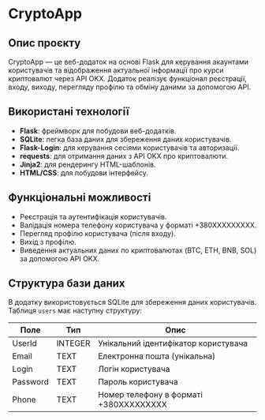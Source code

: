 # CryptoApp

## Опис проєкту

CryptoApp — це веб-додаток на основі Flask для керування акаунтами користувачів та відображення актуальної інформації про курси криптовалют через API OKX. Додаток реалізує функціонал реєстрації, входу, виходу, перегляду профілю та обміну даними за допомогою API.

## Використані технології

- **Flask**: фреймворк для побудови веб-додатків.
- **SQLite**: легка база даних для збереження даних користувачів.
- **Flask-Login**: для керування сесіями користувачів та авторизації.
- **requests**: для отримання даних з API OKX про криптовалюти.
- **Jinja2**: для рендерингу HTML-шаблонів.
- **HTML/CSS**: для побудови інтерфейсу.

## Функціональні можливості

- Реєстрація та аутентифікація користувачів.
- Валідація номера телефону користувача у форматі +380XXXXXXXXX.
- Перегляд профілю користувача (після входу).
- Вихід з профілю.
- Виведення актуальних даних по криптовалютах (BTC, ETH, BNB, SOL) за допомогою API OKX.

## Структура бази даних

В додатку використовується SQLite для збереження даних користувачів. Таблиця `users` має наступну структуру:

| Поле     | Тип     | Опис                                   |
| -------- | ------- | -------------------------------------- |
| UserId   | INTEGER | Унікальний ідентифікатор користувача   |
| Email    | TEXT    | Електронна пошта (унікальна)           |
| Login    | TEXT    | Логін користувача                      |
| Password | TEXT    | Пароль користувача                     |
| Phone    | TEXT    | Номер телефону в форматі +380XXXXXXXXX |

